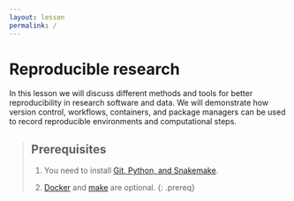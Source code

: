 ```yaml
---
layout: lesson
permalink: /
---
```


# Reproducible research

In this lesson we will discuss different methods and tools for better
reproducibility in research software and data. We will demonstrate how version
control, workflows, containers, and package managers can be used to record
reproducible environments and computational steps.




> ## Prerequisites
>
> 1. You need to install [Git, Python, and Snakemake](https://coderefinery.github.io/installation/).
>
> 2. [Docker](https://coderefinery.github.io/installation/docker/)
>    and [make](https://coderefinery.github.io/installation/make/) are optional.
{: .prereq}
